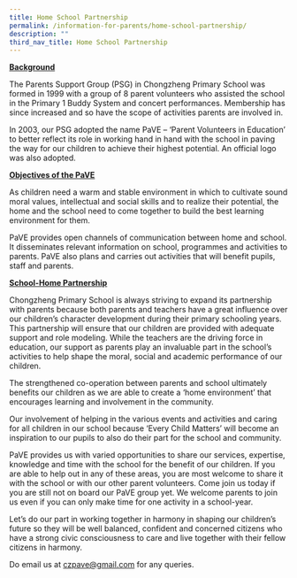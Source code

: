 ```yaml
---
title: Home School Partnership
permalink: /information-for-parents/home-school-partnership/
description: ""
third_nav_title: Home School Partnership
---
```

<p><strong><u>Background</u></strong></p>
<p>The Parents Support Group (PSG) in Chongzheng Primary School was formed in 1999 with a group of 8 parent volunteers who assisted the school in the Primary 1 Buddy System and concert performances. Membership has since increased and so have the scope of activities parents are involved in.</p>
<p>In 2003, our PSG adopted the name PaVE &ndash; &lsquo;Parent Volunteers in Education&rsquo; to better reflect its role in working hand in hand with the school in paving the way for our children to achieve their highest potential. An official logo was also adopted.</p>
<p><strong><u>Objectives of the PaVE</u></strong></p>
<p>As children need a warm and stable environment in which to cultivate sound moral values, intellectual and social skills and to realize their potential, the home and the school need to come together to build the best learning environment for them.</p>
<p>PaVE provides open channels of communication between home and school. It disseminates relevant information on school, programmes and activities to parents. PaVE also plans and carries out activities that will benefit pupils, staff and parents.</p>
<p><strong><u>School-Home Partnership</u></strong></p>
<p>Chongzheng Primary School is always striving to expand its partnership with parents because both parents and teachers have a great influence over our children&rsquo;s character development during their primary schooling years. This partnership will ensure that our children are provided with adequate support and role modeling. While the teachers are the driving force in education, our support as parents play an invaluable part in the school&rsquo;s activities to help shape the moral, social and academic performance of our children.</p>
<p>The strengthened co-operation between parents and school ultimately benefits our children as we are able to create a &lsquo;home environment&rsquo; that encourages learning and involvement in the community.</p>
<p>Our involvement of helping in the various events and activities and caring for all children in our school because &lsquo;Every Child Matters&rsquo; will become an inspiration to our pupils to also do their part for the school and community.</p>
<p>PaVE provides us with varied opportunities to share our services, expertise, knowledge and time with the school for the benefit of our children. If you are able to help out in any of these areas, you are most welcome to share it with the school or with our other parent volunteers. Come join us today if you are still not on board our PaVE group yet. We welcome parents to join us even if you can only make time for one activity in a school-year.</p>
<p>Let&rsquo;s do our part in working together in harmony in shaping our children&rsquo;s future so they will be well balanced, confident and concerned citizens who have a strong civic consciousness to care and live together with their fellow citizens in harmony.</p>
<p>Do email us at <a href="mailto:czpave@gmail.com">czpave@gmail.com</a>&nbsp;for any queries.</p>